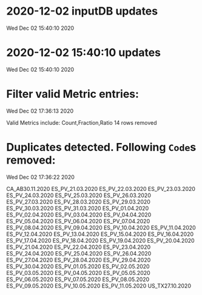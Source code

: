 
# 2020-12-02 inputDB updates 
 Wed Dec 02 15:40:10 2020 


# 2020-12-02 15:40:10 updates 
 Wed Dec 02 15:40:10 2020 


# Filter valid Metric entries: 
 Wed Dec 02 17:36:13 2020 

Valid Metrics include: Count,Fraction,Ratio
 14 rows removed
# Duplicates detected. Following `Code`s removed: 
 Wed Dec 02 17:36:22 2020 

CA_AB30.11.2020
ES_PV_21.03.2020
ES_PV_22.03.2020
ES_PV_23.03.2020
ES_PV_24.03.2020
ES_PV_25.03.2020
ES_PV_26.03.2020
ES_PV_27.03.2020
ES_PV_28.03.2020
ES_PV_29.03.2020
ES_PV_30.03.2020
ES_PV_31.03.2020
ES_PV_01.04.2020
ES_PV_02.04.2020
ES_PV_03.04.2020
ES_PV_04.04.2020
ES_PV_05.04.2020
ES_PV_06.04.2020
ES_PV_07.04.2020
ES_PV_08.04.2020
ES_PV_09.04.2020
ES_PV_10.04.2020
ES_PV_11.04.2020
ES_PV_12.04.2020
ES_PV_13.04.2020
ES_PV_15.04.2020
ES_PV_16.04.2020
ES_PV_17.04.2020
ES_PV_18.04.2020
ES_PV_19.04.2020
ES_PV_20.04.2020
ES_PV_21.04.2020
ES_PV_22.04.2020
ES_PV_23.04.2020
ES_PV_24.04.2020
ES_PV_25.04.2020
ES_PV_26.04.2020
ES_PV_27.04.2020
ES_PV_28.04.2020
ES_PV_29.04.2020
ES_PV_30.04.2020
ES_PV_01.05.2020
ES_PV_02.05.2020
ES_PV_03.05.2020
ES_PV_04.05.2020
ES_PV_05.05.2020
ES_PV_06.05.2020
ES_PV_07.05.2020
ES_PV_08.05.2020
ES_PV_09.05.2020
ES_PV_10.05.2020
ES_PV_11.05.2020
US_TX27.10.2020